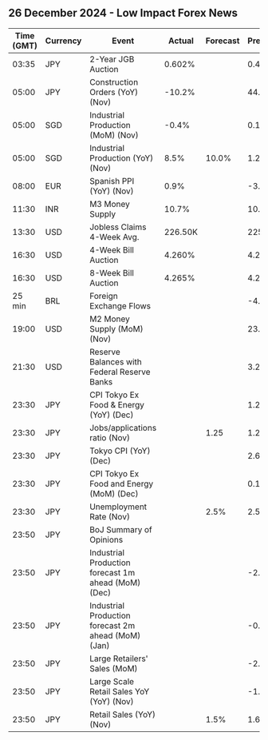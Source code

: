 ## 26 December 2024 - Low Impact Forex News

| Time (GMT) | Currency | Event | Actual | Forecast | Previous |
|------|----------|-------|--------|----------|----------|
| 03:35 | JPY | 2-Year JGB Auction | 0.602% |  | 0.454% |
| 05:00 | JPY | Construction Orders (YoY) (Nov) | -10.2% |  | 44.6% |
| 05:00 | SGD | Industrial Production (MoM) (Nov) | -0.4% |  | 0.1% |
| 05:00 | SGD | Industrial Production (YoY) (Nov) | 8.5% | 10.0% | 1.2% |
| 08:00 | EUR | Spanish PPI (YoY) (Nov) | 0.9% |  | -3.9% |
| 11:30 | INR | M3 Money Supply | 10.7% |  | 10.0% |
| 13:30 | USD | Jobless Claims 4-Week Avg. | 226.50K |  | 225.50K |
| 16:30 | USD | 4-Week Bill Auction | 4.260% |  | 4.230% |
| 16:30 | USD | 8-Week Bill Auction | 4.265% |  | 4.230% |
| 25 min | BRL | Foreign Exchange Flows |  |  | -4.146B |
| 19:00 | USD | M2 Money Supply (MoM) (Nov) |  |  | 23.31T |
| 21:30 | USD | Reserve Balances with Federal Reserve Banks |  |  | 3.237T |
| 23:30 | JPY | CPI Tokyo Ex Food & Energy (YoY) (Dec) |  |  | 1.2% |
| 23:30 | JPY | Jobs/applications ratio (Nov) |  | 1.25 | 1.25 |
| 23:30 | JPY | Tokyo CPI (YoY) (Dec) |  |  | 2.6% |
| 23:30 | JPY | CPI Tokyo Ex Food and Energy (MoM) (Dec) |  |  | 0.1% |
| 23:30 | JPY | Unemployment Rate (Nov) |  | 2.5% | 2.5% |
| 23:50 | JPY | BoJ Summary of Opinions |  |  |  |
| 23:50 | JPY | Industrial Production forecast 1m ahead (MoM) (Dec) |  |  | -2.2% |
| 23:50 | JPY | Industrial Production forecast 2m ahead (MoM) (Jan) |  |  | -0.5% |
| 23:50 | JPY | Large Retailers' Sales (MoM) |  |  | -2.3% |
| 23:50 | JPY | Large Scale Retail Sales YoY (YoY) (Nov) |  |  | -1.0% |
| 23:50 | JPY | Retail Sales (YoY) (Nov) |  | 1.5% | 1.6% |
